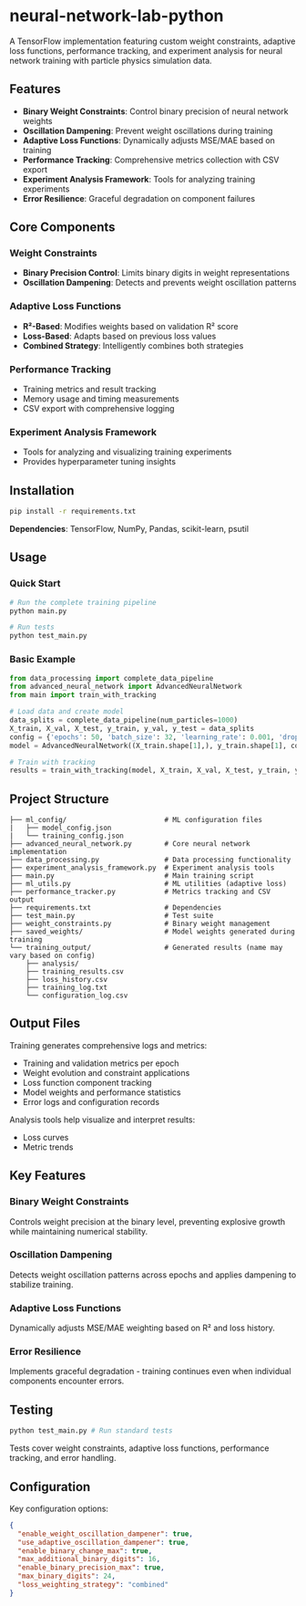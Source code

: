 # neural-network-lab-python

A TensorFlow implementation featuring custom weight constraints, adaptive loss functions, performance tracking, and experiment analysis for neural network training with particle physics simulation data.

## Features

- **Binary Weight Constraints**: Control binary precision of neural network weights
- **Oscillation Dampening**: Prevent weight oscillations during training
- **Adaptive Loss Functions**: Dynamically adjusts MSE/MAE based on training
- **Performance Tracking**: Comprehensive metrics collection with CSV export
- **Experiment Analysis Framework**: Tools for analyzing training experiments
- **Error Resilience**: Graceful degradation on component failures

## Core Components

### Weight Constraints

- **Binary Precision Control**: Limits binary digits in weight representations
- **Oscillation Dampening**: Detects and prevents weight oscillation patterns

### Adaptive Loss Functions

- **R²-Based**: Modifies weights based on validation R² score
- **Loss-Based**: Adapts based on previous loss values
- **Combined Strategy**: Intelligently combines both strategies

### Performance Tracking

- Training metrics and result tracking
- Memory usage and timing measurements
- CSV export with comprehensive logging

### Experiment Analysis Framework

- Tools for analyzing and visualizing training experiments
- Provides hyperparameter tuning insights

## Installation

```bash
pip install -r requirements.txt
```

**Dependencies**: TensorFlow, NumPy, Pandas, scikit-learn, psutil

## Usage

### Quick Start

```bash
# Run the complete training pipeline
python main.py

# Run tests
python test_main.py
```

### Basic Example

```python
from data_processing import complete_data_pipeline
from advanced_neural_network import AdvancedNeuralNetwork
from main import train_with_tracking

# Load data and create model
data_splits = complete_data_pipeline(num_particles=1000)
X_train, X_val, X_test, y_train, y_val, y_test = data_splits
config = {'epochs': 50, 'batch_size': 32, 'learning_rate': 0.001, 'dropout_rate': 0.02}
model = AdvancedNeuralNetwork((X_train.shape[1],), y_train.shape[1], config)

# Train with tracking
results = train_with_tracking(model, X_train, X_val, X_test, y_train, y_val, y_test, config)
```

## Project Structure

```
├── ml_config/                        # ML configuration files
|   ├── model_config.json
|   └── training_config.json
├── advanced_neural_network.py        # Core neural network implementation
├── data_processing.py                # Data processing functionality
├── experiment_analysis_framework.py  # Experiment analysis tools
├── main.py                           # Main training script
├── ml_utils.py                       # ML utilities (adaptive loss)
├── performance_tracker.py            # Metrics tracking and CSV output
├── requirements.txt                  # Dependencies
├── test_main.py                      # Test suite
├── weight_constraints.py             # Binary weight management
├── saved_weights/                    # Model weights generated during training
└── training_output/                  # Generated results (name may vary based on config)
    ├── analysis/
    ├── training_results.csv
    ├── loss_history.csv
    ├── training_log.txt
    └── configuration_log.csv
```

## Output Files

Training generates comprehensive logs and metrics:

- Training and validation metrics per epoch
- Weight evolution and constraint applications
- Loss function component tracking
- Model weights and performance statistics
- Error logs and configuration records

Analysis tools help visualize and interpret results:

- Loss curves
- Metric trends

## Key Features

### Binary Weight Constraints

Controls weight precision at the binary level, preventing explosive growth while maintaining numerical stability.

### Oscillation Dampening

Detects weight oscillation patterns across epochs and applies dampening to stabilize training.

### Adaptive Loss Functions

Dynamically adjusts MSE/MAE weighting based on R² and loss history.

### Error Resilience

Implements graceful degradation - training continues even when individual components encounter errors.

## Testing

```bash
python test_main.py # Run standard tests
```

Tests cover weight constraints, adaptive loss functions, performance tracking, and error handling.

## Configuration

Key configuration options:

```json
{
  "enable_weight_oscillation_dampener": true,
  "use_adaptive_oscillation_dampener": true,
  "enable_binary_change_max": true,
  "max_additional_binary_digits": 16,
  "enable_binary_precision_max": true,
  "max_binary_digits": 24,
  "loss_weighting_strategy": "combined"
}
```
